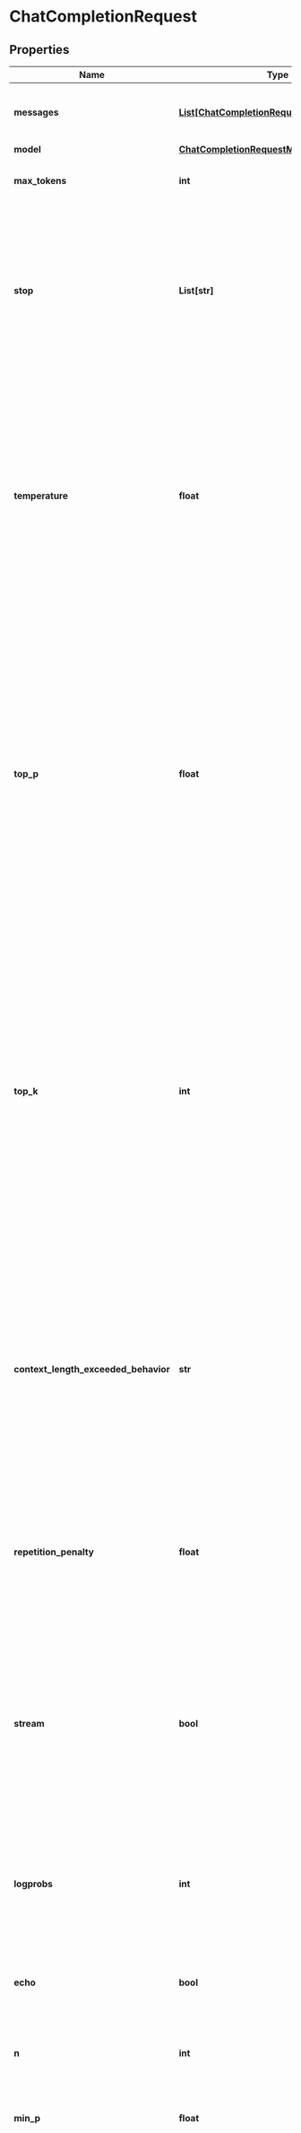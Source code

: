 # ChatCompletionRequest


## Properties

Name | Type | Description | Notes
------------ | ------------- | ------------- | -------------
**messages** | [**List[ChatCompletionRequestMessagesInner]**](ChatCompletionRequestMessagesInner.md) | A list of messages comprising the conversation so far. |
**model** | [**ChatCompletionRequestModel**](ChatCompletionRequestModel.md) |  |
**max_tokens** | **int** | The maximum number of tokens to generate. | [optional]
**stop** | **List[str]** | A list of string sequences that will truncate (stop) inference text output. For example, \&quot;&lt;/s&gt;\&quot; will stop generation as soon as the model generates the given token. | [optional]
**temperature** | **float** | A decimal number from 0-1 that determines the degree of randomness in the response. A temperature less than 1 favors more correctness and is appropriate for question answering or summarization. A value closer to 1 introduces more randomness in the output. | [optional]
**top_p** | **float** | A percentage (also called the nucleus parameter) that&#39;s used to dynamically adjust the number of choices for each predicted token based on the cumulative probabilities. It specifies a probability threshold below which all less likely tokens are filtered out. This technique helps maintain diversity and generate more fluent and natural-sounding text. | [optional]
**top_k** | **int** | An integer that&#39;s used to limit the number of choices for the next predicted word or token. It specifies the maximum number of tokens to consider at each step, based on their probability of occurrence. This technique helps to speed up the generation process and can improve the quality of the generated text by focusing on the most likely options. | [optional]
**context_length_exceeded_behavior** | **str** | Defined the behavior of the API when max_tokens exceed the maximum context length of the model. When set to &#39;error&#39;, API will return 400 with appropriate error message. When set to &#39;truncate&#39;, override the max_tokens with maximum context length of the model. | [optional] [default to 'error']
**repetition_penalty** | **float** | A number that controls the diversity of generated text by reducing the likelihood of repeated sequences. Higher values decrease repetition. | [optional]
**stream** | **bool** | If true, stream tokens as Server-Sent Events as the model generates them instead of waiting for the full model response. The stream terminates with &#x60;data: [DONE]&#x60;. If false, return a single JSON object containing the results. | [optional]
**logprobs** | **int** | Determines the number of most likely tokens to return at each token position log probabilities to return. | [optional]
**echo** | **bool** | If true, the response will contain the prompt. Can be used with &#x60;logprobs&#x60; to return prompt logprobs. | [optional]
**n** | **int** | The number of completions to generate for each prompt. | [optional]
**min_p** | **float** | A number between 0 and 1 that can be used as an alternative to top_p and top-k. | [optional]
**presence_penalty** | **float** | A number between -2.0 and 2.0 where a positive value increases the likelihood of a model talking about new topics. | [optional]
**frequency_penalty** | **float** | A number between -2.0 and 2.0 where a positive value decreases the likelihood of repeating tokens that have already been mentioned. | [optional]
**logit_bias** | **Dict[str, float]** | Adjusts the likelihood of specific tokens appearing in the generated output. | [optional]
**seed** | **int** | Seed value for reproducibility. | [optional]
**function_call** | [**ChatCompletionRequestFunctionCall**](ChatCompletionRequestFunctionCall.md) |  | [optional]
**response_format** | [**ChatCompletionRequestResponseFormat**](ChatCompletionRequestResponseFormat.md) |  | [optional]
**tools** | [**List[ToolsPart]**](ToolsPart.md) | A list of tools the model may call. Currently, only functions are supported as a tool. Use this to provide a list of functions the model may generate JSON inputs for. | [optional]
**tool_choice** | [**ChatCompletionRequestToolChoice**](ChatCompletionRequestToolChoice.md) |  | [optional]
**safety_model** | **str** | The name of the moderation model used to validate tokens. Choose from the available moderation models found [here](https://docs.together.ai/docs/inference-models#moderation-models). | [optional]

## Example

```python
from together.generated.models.chat_completion_request import ChatCompletionRequest

# TODO update the JSON string below
json = "{}"
# create an instance of ChatCompletionRequest from a JSON string
chat_completion_request_instance = ChatCompletionRequest.from_json(json)
# print the JSON string representation of the object
print(ChatCompletionRequest.to_json())

# convert the object into a dict
chat_completion_request_dict = chat_completion_request_instance.to_dict()
# create an instance of ChatCompletionRequest from a dict
chat_completion_request_from_dict = ChatCompletionRequest.from_dict(chat_completion_request_dict)
```
[[Back to Model list]](../README.md#documentation-for-models) [[Back to API list]](../README.md#documentation-for-api-endpoints) [[Back to README]](../README.md)
